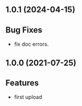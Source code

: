 ## 1.0.1 (2024-04-15)

## Bug Fixes

- fix doc errors.

## 1.0.0 (2021-07-25)

## Features

- first upload

